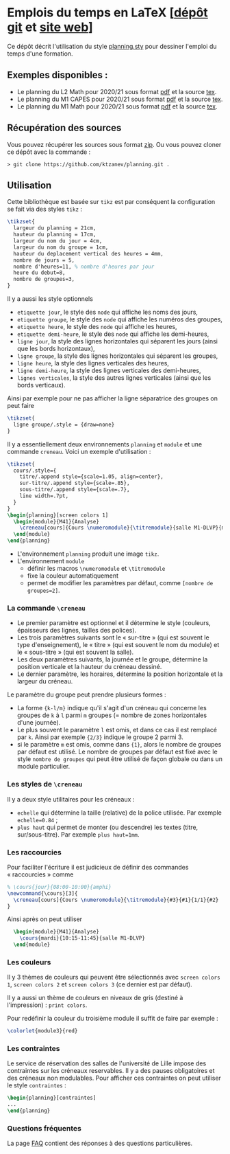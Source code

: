 # Emplois du temps en LaTeX [[dépôt git](https://github.com/ktzanev/planning) et [site web](https://ktzanev.github.io/planning)]

Ce dépôt décrit l'utilisation du style [planning.sty](planning.sty) pour dessiner l'emploi du temps d'une formation.

## Exemples disponibles :

- Le planning du L2 Math pour 2020/21 sous format [pdf](L2S2-Planning-2020-2021.pdf) et la source [tex](L2S2-Planning-2020-2021.tex).
- Le planning du M1 CAPES pour 2020/21 sous format [pdf](CAPES-Planning-2020-2021.pdf) et la source [tex](CAPES-Planning-2020-2021.tex).
- Le planning du M1 Math pour 2020/21 sous format [pdf](M1-Planning-2020-2021.pdf) et la source [tex](M1-Planning-2020-2021.tex).

## Récupération des sources

Vous pouvez récupérer les sources sous format [zip](https://github.com/ktzanev/planning/archive/master.zip).
Ou vous pouvez cloner ce dépôt avec la commande :

```shell
> git clone https://github.com/ktzanev/planning.git .
```

## Utilisation

Cette bibliothèque est basée sur `tikz` est par conséquent la configuration se fait via des styles `tikz` :
```latex
\tikzset{
  largeur du planning = 21cm,
  hauteur du planning = 17cm,
  largeur du nom du jour = 4cm,
  largeur du nom du groupe = 1cm,
  hauteur du deplacement vertical des heures = 4mm,
  nombre de jours = 5,
  nombre d'heures=11, % nombre d'heures par jour
  heure du debut=8,
  nombre de groupes=3,
}
```
Il y a aussi les style optionnels
- `etiquette jour`, le style des `node` qui affiche les noms des jours,
- `etiquette groupe`, le style des `node` qui affiche les numéros des groupes,
- `etiquette heure`, le style des `node` qui affiche les heures,
- `etiquette demi-heure`, le style des `node` qui affiche les demi-heures,
- `ligne jour`, la style des lignes horizontales qui séparent les jours (ainsi que les bords horizontaux),
- `ligne groupe`, la style des lignes horizontales qui séparent les groupes,
- `ligne heure`, la style des lignes verticales des heures,
- `ligne demi-heure`, la style des lignes verticales des demi-heures,
- `lignes verticales`, la style des autres lignes verticales (ainsi que les bords verticaux).

Ainsi par exemple pour ne pas afficher la ligne séparatrice des groupes on peut faire
```latex
\tikzset{
  ligne groupe/.style = {draw=none}
}
```

Il y a essentiellement deux environnements `planning` et `module` et une commande `creneau`. Voici un exemple d'utilisation :

```latex
\tikzset{
  cours/.style={
    titre/.append style={scale=1.05, align=center},
    sur-titre/.append style={scale=.85},
    sous-titre/.append style={scale=.7},
    line width=.7pt,
  }
}
\begin{planning}[screen colors 1]
  \begin{module}{M41}{Analyse}
    \creneau[cours]{Cours \numeromodule}{\titremodule}{salle M1-DLVP}{mardi}{1/1}{10:15-11:45}
  \end{module}
\end{planning}
```

- L'environnement `planning` produit une image `tikz`.
- L'environnement `module`
  - définir les macros `\numeromodule` et `\titremodule`
  - fixe la couleur automatiquement
  - permet de modifier les paramètres par défaut, comme `[nombre de groupes=2]`.

### La commande `\creneau`

- Le premier paramètre est optionnel et il détermine le style (couleurs, épaisseurs des lignes, tailles des polices).
- Les trois paramètres suivants sont le « sur-titre » (qui est souvent le type d'enseignement), le « titre » (qui est souvent le nom du module) et le « sous-titre » (qui est souvent la salle).
- Les deux paramètres suivants, la journée et le groupe, détermine la position verticale et la hauteur du créneau dessiné.
- Le dernier paramètre, les horaires, détermine la position horizontale et la largeur du créneau.

Le paramètre du groupe peut prendre plusieurs formes :
- La forme `{k-l/m}` indique qu'il s'agit d'un créneau qui concerne les groupes de `k` à `l` parmi `m` groupes (= nombre de zones horizontales d'une journée).
- Le plus souvent le paramètre `l` est omis, et dans ce cas il est remplacé par `k`. Ainsi par exemple `{2/3}` indique le groupe 2 parmi 3.
- si le paramètre `m` est omis, comme dans `{1}`, alors le nombre de groupes par défaut est utilisé. Le nombre de groupes par défaut est fixé avec le style `nombre de groupes` qui peut être utilisé de façon globale ou dans un module particulier.

### Les styles de `\creneau`

Il y a deux style utilitaires pour les créneaux :
- `echelle` qui détermine la taille (relative) de la police utilisée. Par exemple `echelle=0.84` ;
- `plus haut` qui permet de monter (ou descendre) les textes (titre, sur/sous-titre). Par exemple `plus haut=1mm`.

### Les raccourcies

Pour faciliter l'écriture il est judicieux de définir des commandes « raccourcies » comme

```latex
% \cours{jour}{08:00-10:00}{amphi}
\newcommand{\cours}[3]{
  \creneau[cours]{Cours \numeromodule}{\titremodule}{#3}{#1}{1/1}{#2}
}
```

Ainsi après on peut utiliser
```latex
  \begin{module}{M41}{Analyse}
    \cours{mardi}{10:15-11:45}{salle M1-DLVP}
  \end{module}
```
### Les couleurs

Il y 3 thèmes de couleurs qui peuvent être sélectionnés avec `screen colors 1`, `screen colors 2` et `screen colors 3` (ce dernier est par défaut).

Il y a aussi un thème de couleurs en niveaux de gris (destiné à l'impression) : `print colors`.

Pour redéfinir la couleur du troisième module il suffit de faire par exemple :

```latex
\colorlet{module3}{red}
```

### Les contraintes

Le service de réservation des salles de l'université de Lille impose des contraintes sur les créneaux reservables. Il y a des pauses obligatoires et des créneaux non modulables.
Pour afficher ces contraintes on peut utiliser le style `contraintes` :

```latex
\begin{planning}[contraintes]
... 
\end{planning}
```

### Questions fréquentes

La page [FAQ](faq.md) contient des réponses à des questions particulières.
